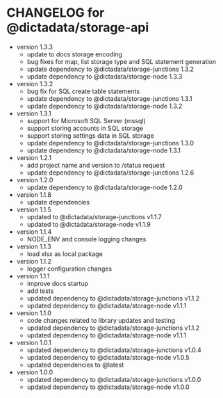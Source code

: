 # CHANGELOG for @dictadata/storage-api

- version 1.3.3
  - update to docs storage encoding
  - bug fixes for map, list storage type and SQL statement generation
  - update dependency to @dictadata/storage-junctions 1.3.2
  - update dependency to @dictadata/storage-node 1.3.3
- version 1.3.2
  - bug fix for SQL create table statements
  - update dependency to @dictadata/storage-junctions 1.3.1
  - update dependency to @dictadata/storage-node 1.3.2
- version 1.3.1
  - support for Microsoft SQL Server (mssql)
  - support storing accounts in SQL storage
  - support storing settings data in SQL storage
  - update dependency to @dictadata/storage-junctions 1.3.0
  - update dependency to @dictadata/storage-node 1.3.1
- version 1.2.1
  - add project name and version to /status request
  - update dependency to @dictadata/storage-junctions 1.2.6
- version 1.2.0
  - update dependency to @dictadata/storage-node 1.2.0
- version 1.1.8
  - update dependencies
- version 1.1.5
  - updated to @dictadata/storage-junctions v1.1.7
  - updated to @dictadata/storage-node v1.1.9
- version 1.1.4
  - NODE_ENV and console logging changes
- version 1.1.3
  - load xlsx as local package
- version 1.1.2
  - logger configuration changes
- version 1.1.1
  - improve docs startup
  - add tests
  - updated dependency to @dictadata/storage-junctions v1.1.2
  - updated dependency to @dictadata/storage-node v1.1.1
- version 1.1.0
  - code changes related to library updates and testing
  - updated dependency to @dictadata/storage-junctions v1.1.2
  - updated dependency to @dictadata/storage-node v1.1.1
- version 1.0.1
  - updated dependency to @dictadata/storage-junctions v1.0.4
  - updated dependency to @dictadata/storage-node v1.0.5
  - updated dependencies to @latest
- version 1.0.0
  - updated dependency to @dictadata/storage-junctions v1.0.0
  - updated dependency to @dictadata/storage-node v1.0.0
